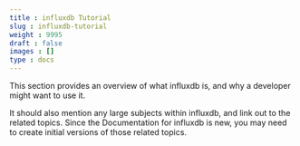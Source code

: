 ```yaml
---
title : influxdb Tutorial
slug : influxdb-tutorial
weight : 9995
draft : false
images : []
type : docs
---
```


This section provides an overview of what influxdb is, and why a developer might want to use it.

It should also mention any large subjects within influxdb, and link out to the related topics.  Since the Documentation for influxdb is new, you may need to create initial versions of those related topics.

